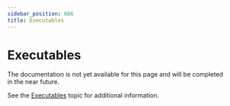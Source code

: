 ```yaml
---
sidebar_position: 686
title: Executables
---
```


# Executables

The documentation is not yet available for this page and will be completed in the near future.

See the [Executables](# "Executables") topic for additional information.